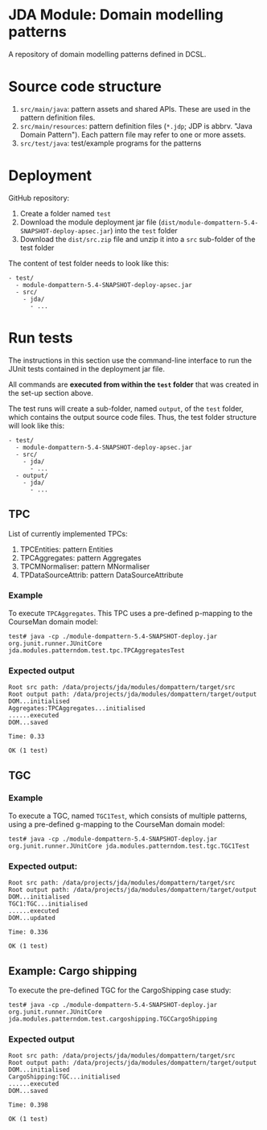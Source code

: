 JDA Module: Domain modelling patterns
=======

A repository of domain modelling patterns defined in DCSL.

# Source code structure
1. `src/main/java`: pattern assets and shared APIs. These are used in the pattern definition files.
2. `src/main/resources`: pattern definition files (`*.jdp`; JDP is abbrv. "Java Domain Pattern"). Each pattern file may refer to one or more assets.
3. `src/test/java`: test/example programs for the patterns

# Deployment
GitHub repository: 

1. Create a folder named `test`
2. Download the module deployment jar file (`dist/module-dompattern-5.4-SNAPSHOT-deploy-apsec.jar`) into the `test` folder
3. Download the `dist/src.zip` file and unzip it into a `src` sub-folder of the test folder

The content of test folder needs to look like this:
```
- test/
  - module-dompattern-5.4-SNAPSHOT-deploy-apsec.jar
  - src/
    - jda/
      - ...
```
# Run tests

The instructions in this section use the command-line interface to run the JUnit tests contained in the deployment jar file.

All commands are **executed from within the `test` folder** that was created in the set-up section above.

The test runs will create a sub-folder, named `output`, of the `test` folder, which contains the output source code files. Thus, the test folder structure will look like this:

```
- test/
  - module-dompattern-5.4-SNAPSHOT-deploy-apsec.jar
  - src/
    - jda/
      - ...
  - output/
    - jda/
      - ...
```

## TPC
List of currently implemented TPCs:
1. TPCEntities: pattern Entities
2. TPCAggregates: pattern Aggregates
3. TPCMNormaliser: pattern MNormaliser
4. TPDataSourceAttrib: pattern DataSourceAttribute

### Example
To execute `TPCAggregates`. This TPC uses a pre-defined p-mapping to the CourseMan domain model:
```
test# java -cp ./module-dompattern-5.4-SNAPSHOT-deploy.jar org.junit.runner.JUnitCore jda.modules.patterndom.test.tpc.TPCAggregatesTest
```

### Expected output
```
Root src path: /data/projects/jda/modules/dompattern/target/src
Root output path: /data/projects/jda/modules/dompattern/target/output
DOM...initialised
Aggregates:TPCAggregates...initialised
......executed
DOM...saved

Time: 0.33

OK (1 test)
```
## TGC

### Example
To execute a TGC, named `TGC1Test`, which consists of multiple patterns, using a pre-defined g-mapping to the CourseMan domain model:

```
test# java -cp ./module-dompattern-5.4-SNAPSHOT-deploy.jar org.junit.runner.JUnitCore jda.modules.patterndom.test.tgc.TGC1Test
```

### Expected output:
```
Root src path: /data/projects/jda/modules/dompattern/target/src
Root output path: /data/projects/jda/modules/dompattern/target/output
DOM...initialised
TGC1:TGC...initialised
......executed
DOM...updated

Time: 0.336

OK (1 test)
```

## Example: Cargo shipping
To execute the pre-defined TGC for the CargoShipping case study: 

```
test# java -cp ./module-dompattern-5.4-SNAPSHOT-deploy.jar org.junit.runner.JUnitCore jda.modules.patterndom.test.cargoshipping.TGCCargoShipping
```

### Expected output
```
Root src path: /data/projects/jda/modules/dompattern/target/src
Root output path: /data/projects/jda/modules/dompattern/target/output
DOM...initialised
CargoShipping:TGC...initialised
......executed
DOM...saved

Time: 0.398

OK (1 test)
```